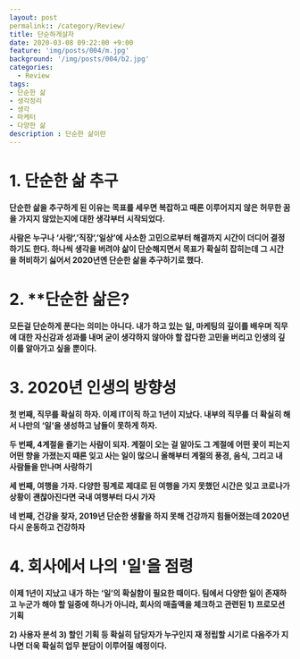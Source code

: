 ```yaml
---
layout: post
permalink:: /category/Review/
title: 단순하게살자
date: 2020-03-08 09:22:00 +9:00
feature: 'img/posts/004/m.jpg'
background: '/img/posts/004/b2.jpg'
categories:
  - Review
tags:
- 단순한 삶
- 생각정리
- 생각
- 마케터
- 다양한 삶
description : 단순한 삶이란
---
```


# **1.**  단순한 삶 추구

**단순한 삶을 추구하게 된 이유는 목표를 세우면 복잡하고 때론 이루어지지 않은 허무한 꿈을 가지지 않았는지에 대한 생각부터 시작되었다.**

**사람은 누구나 ‘사랑’,’직장’,’일상’에 사소한 고민으로부터 해결까지 시간이 더디어 결정하기도 한다. 하나씩 생각을 버려야 삶이 단순해지면서 목표가 확실히 잡히는데 그 시간을 허비하기 싫어서 2020년엔 단순한 삶을 추구하기로 했다.**



#  2.  **단순한 삶은?

**모든걸 단순하게 푼다는 의미는 아니다. 내가 하고 있는 일, 마케팅의 깊이를 배우며 직무에 대한 자신감과 성과를 내며 굳이 생각하지 않아야 할 잡다한 고민을 버리고 인생의 깊이를 알아가고 싶을 뿐이다.**





# 3. 2020년 인생의 방향성

**첫 번째, 직무를 확실히 하자. 이제 IT이직 하고 1년이 지났다. 내부의 직무를 더 확실히 해서 나만의 ‘일’을 생성하고 남들이 못하게 하자.**

**두 번째, 4계절을 즐기는 사람이 되자. 계절이 오는 걸 알아도 그 계절에 어떤 꽃이 피는지 어떤 향을 가졌는지 때론 잊고 사는 일이 많으니 올해부터 계절의 풍경, 음식, 그리고 내 사람들을 만나며 사랑하기**

**세 번째, 여행을 가자. 다양한 핑계로 제대로 된 여행을 가지 못했던 시간은 잊고 코로나가 상황이 괜찮아진다면 국내 여행부터 다시 가자**

**네 번째, 건강을 찾자, 2019년 단순한 생활을 하지 못해 건강까지 힘들어졌는데 2020년 다시 운동하고 건강하자**



# 4. 회사에서 나의 '일'을 점령

**이제 1년이 지났고 내가 하는 ‘일’의 확실함이 필요한 때이다. 팀에서 다양한 일이 존재하고 누군가 해야 할 일중에 하나가 아니라, 회사의 매출액을 체크하고 관련된 1) 프로모션 기획**

**2) 사용자 분석 3) 할인 기획 등 확실히 담당자가 누구인지 재 정립할 시기로 다음주가 지나면 더욱 확실히 업무 분담이 이루어질 예정이다.**
